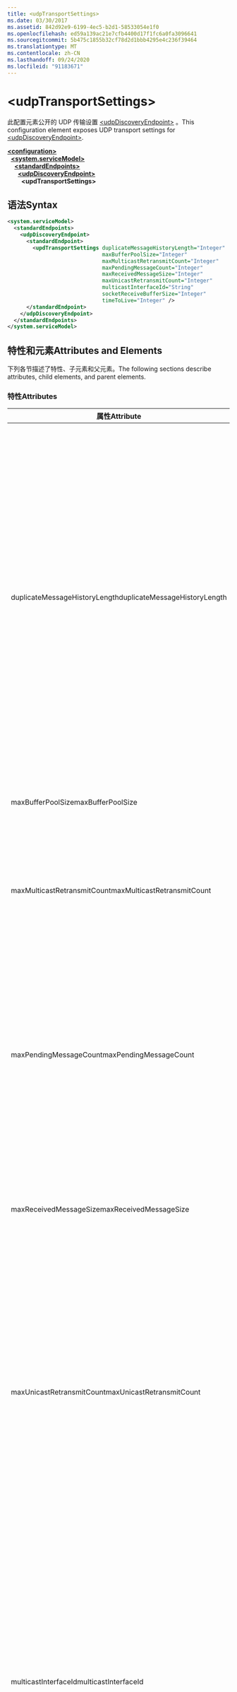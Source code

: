 ```yaml
---
title: <udpTransportSettings>
ms.date: 03/30/2017
ms.assetid: 842d92e9-6199-4ec5-b2d1-58533054e1f0
ms.openlocfilehash: ed59a139ac21e7cfb4400d17f1fc6a0fa3096641
ms.sourcegitcommit: 5b475c1855b32cf78d2d1bbb4295e4c236f39464
ms.translationtype: MT
ms.contentlocale: zh-CN
ms.lasthandoff: 09/24/2020
ms.locfileid: "91183671"
---
```

# \<udpTransportSettings>

<span data-ttu-id="0f810-101">此配置元素公开的 UDP 传输设置 [\<udpDiscoveryEndpoint>](udpdiscoveryendpoint.md) 。</span><span class="sxs-lookup"><span data-stu-id="0f810-101">This configuration element exposes UDP transport settings for [\<udpDiscoveryEndpoint>](udpdiscoveryendpoint.md).</span></span>  
  
[**\<configuration>**](../configuration-element.md)\
&nbsp;&nbsp;[**\<system.serviceModel>**](system-servicemodel.md)\
&nbsp;&nbsp;&nbsp;&nbsp;[**\<standardEndpoints>**](standardendpoints.md)\
&nbsp;&nbsp;&nbsp;&nbsp;&nbsp;&nbsp;[**\<udpDiscoveryEndpoint>**](udpdiscoveryendpoint.md)\
&nbsp;&nbsp;&nbsp;&nbsp;&nbsp;&nbsp;&nbsp;&nbsp;**\<updTransportSettings>**  
  
## <a name="syntax"></a><span data-ttu-id="0f810-102">语法</span><span class="sxs-lookup"><span data-stu-id="0f810-102">Syntax</span></span>  
  
```xml  
<system.serviceModel>
  <standardEndpoints>
    <udpDiscoveryEndpoint>
      <standardEndpoint>
        <updTransportSettings duplicateMessageHistoryLength="Integer"
                              maxBufferPoolSize="Integer"
                              maxMulticastRetransmitCount="Integer"
                              maxPendingMessageCount="Integer"
                              maxReceivedMessageSize="Integer"
                              maxUnicastRetransmitCount="Integer"
                              multicastInterfaceId="String"
                              socketReceiveBufferSize="Integer"
                              timeToLive="Integer" />
      </standardEndpoint>
    </udpDiscoveryEndpoint>
  </standardEndpoints>
</system.serviceModel>
```  
  
## <a name="attributes-and-elements"></a><span data-ttu-id="0f810-103">特性和元素</span><span class="sxs-lookup"><span data-stu-id="0f810-103">Attributes and Elements</span></span>  

 <span data-ttu-id="0f810-104">下列各节描述了特性、子元素和父元素。</span><span class="sxs-lookup"><span data-stu-id="0f810-104">The following sections describe attributes, child elements, and parent elements.</span></span>  
  
### <a name="attributes"></a><span data-ttu-id="0f810-105">特性</span><span class="sxs-lookup"><span data-stu-id="0f810-105">Attributes</span></span>  
  
|<span data-ttu-id="0f810-106">属性</span><span class="sxs-lookup"><span data-stu-id="0f810-106">Attribute</span></span>|<span data-ttu-id="0f810-107">描述</span><span class="sxs-lookup"><span data-stu-id="0f810-107">Description</span></span>|  
|---------------|-----------------|  
|<span data-ttu-id="0f810-108">duplicateMessageHistoryLength</span><span class="sxs-lookup"><span data-stu-id="0f810-108">duplicateMessageHistoryLength</span></span>|<span data-ttu-id="0f810-109">一个整数，指定传输用于标识重复消息的最大消息哈希数。</span><span class="sxs-lookup"><span data-stu-id="0f810-109">An integer that specifies the maximum number of message hashes used by the transport for identifying duplicate messages.</span></span>  <span data-ttu-id="0f810-110">将在 TransportManager 级别进行重复检测。</span><span class="sxs-lookup"><span data-stu-id="0f810-110">Duplicate detection will be done at the TransportManager level.</span></span> <span data-ttu-id="0f810-111">将此属性设置为 0 即可禁用重复检测。</span><span class="sxs-lookup"><span data-stu-id="0f810-111">Setting this property to 0 disables duplicate detection.</span></span><br /><br /> <span data-ttu-id="0f810-112">系统管理员或开发人员可以使用此特性关闭重复消息检测算法。</span><span class="sxs-lookup"><span data-stu-id="0f810-112">This attribute allows system administrators or developers to turn off duplicate message detection algorithms.</span></span> <span data-ttu-id="0f810-113">如果您希望实现自己的重复检测算法，可能需要这一功能。</span><span class="sxs-lookup"><span data-stu-id="0f810-113">This may be desirable if you want to implement your own duplicate detection algorithm.</span></span><br /><br /> <span data-ttu-id="0f810-114">默认值为 4112。</span><span class="sxs-lookup"><span data-stu-id="0f810-114">The default is 4112.</span></span>|  
|<span data-ttu-id="0f810-115">maxBufferPoolSize</span><span class="sxs-lookup"><span data-stu-id="0f810-115">maxBufferPoolSize</span></span>|<span data-ttu-id="0f810-116">一个整数，指定传输使用的任何缓冲池的最大大小。</span><span class="sxs-lookup"><span data-stu-id="0f810-116">An integer that specifies the maximum size of any buffer pools used by the transport.</span></span>|  
|<span data-ttu-id="0f810-117">maxMulticastRetransmitCount</span><span class="sxs-lookup"><span data-stu-id="0f810-117">maxMulticastRetransmitCount</span></span>|<span data-ttu-id="0f810-118">一个整数，指定应重新传输消息的最大次数（包括第一次发送）。</span><span class="sxs-lookup"><span data-stu-id="0f810-118">An integer that specifies the maximum number of times the message should be retransmitted (in addition to the first send).</span></span><br /><br /> <span data-ttu-id="0f810-119">默认值为 2。</span><span class="sxs-lookup"><span data-stu-id="0f810-119">The default is 2.</span></span>|  
|<span data-ttu-id="0f810-120">maxPendingMessageCount</span><span class="sxs-lookup"><span data-stu-id="0f810-120">maxPendingMessageCount</span></span>|<span data-ttu-id="0f810-121">一个整数，指定已经接收但尚未从单个通道实例的 InputQueue 中移除的最大消息数。</span><span class="sxs-lookup"><span data-stu-id="0f810-121">An integer that specifies the maximum number of messages that have been received but not yet removed from the InputQueue for an individual channel instance.</span></span>  <span data-ttu-id="0f810-122">如果 InputQueue 已达到挂起消息计数上限，则将丢弃消息。</span><span class="sxs-lookup"><span data-stu-id="0f810-122">If the InputQueue has hit its pending message count limit, the message will be dropped.</span></span><br /><br /> <span data-ttu-id="0f810-123">默认值为 32。</span><span class="sxs-lookup"><span data-stu-id="0f810-123">The default is 32.</span></span>|  
|<span data-ttu-id="0f810-124">maxReceivedMessageSize</span><span class="sxs-lookup"><span data-stu-id="0f810-124">maxReceivedMessageSize</span></span>|<span data-ttu-id="0f810-125">一个整数，指定绑定可处理的消息的最大大小。</span><span class="sxs-lookup"><span data-stu-id="0f810-125">An integer that specifies the maximum size for a message that can be processed by the binding.</span></span><br /><br /> <span data-ttu-id="0f810-126">默认值为 65507。</span><span class="sxs-lookup"><span data-stu-id="0f810-126">The default value is 65507.</span></span>|  
|<span data-ttu-id="0f810-127">maxUnicastRetransmitCount</span><span class="sxs-lookup"><span data-stu-id="0f810-127">maxUnicastRetransmitCount</span></span>|<span data-ttu-id="0f810-128">一个整数，指定应重新传输消息的最大次数（包括第一次发送）。</span><span class="sxs-lookup"><span data-stu-id="0f810-128">An integer that specifies the maximum number of times the message should be retransmitted (in addition to the first send).</span></span>  <span data-ttu-id="0f810-129">如果将消息发送到单播地址，并且收到的响应消息中带有相应的 RelatesTo 标头，重新传输可能会提前终止（在达到配置的重新传输次数之前）。</span><span class="sxs-lookup"><span data-stu-id="0f810-129">If the message is sent to a unicast address and a response message is received with a corresponding RelatesTo header, then retransmission may terminate early (before retransmitting the configured number of times).</span></span><br /><br /> <span data-ttu-id="0f810-130">默认值为 1。</span><span class="sxs-lookup"><span data-stu-id="0f810-130">The default value is 1.</span></span>|  
|<span data-ttu-id="0f810-131">multicastInterfaceId</span><span class="sxs-lookup"><span data-stu-id="0f810-131">multicastInterfaceId</span></span>|<span data-ttu-id="0f810-132">一个字符串，唯一标识在多宿主计算机上发送和接收多播流量时应使用的网络适配器。</span><span class="sxs-lookup"><span data-stu-id="0f810-132">A string that uniquely identifies the network adapter that should be used when sending and receiving multicast traffic on multi-homed machines.</span></span> <span data-ttu-id="0f810-133">在运行时，传输将使用此特性值来查找接口索引，然后使用该索引设置 `IP_MULTICAST_IF` 和 `IPV6_MULTICAST_IF` 套接字选项。</span><span class="sxs-lookup"><span data-stu-id="0f810-133">At runtime, the transport will use this attribute value to lookup the interface index, which is then used to set the `IP_MULTICAST_IF` and `IPV6_MULTICAST_IF` socket options.</span></span>  <span data-ttu-id="0f810-134">加入多播组时将使用相同的接口索引（如果适用）。</span><span class="sxs-lookup"><span data-stu-id="0f810-134">The same interface index will be used when joining a multicast group, if applicable.</span></span><br /><br /> <span data-ttu-id="0f810-135">默认值是 `null`。</span><span class="sxs-lookup"><span data-stu-id="0f810-135">The default value is `null`.</span></span>|  
|<span data-ttu-id="0f810-136">socketReceiveBufferSize</span><span class="sxs-lookup"><span data-stu-id="0f810-136">socketReceiveBufferSize</span></span>|<span data-ttu-id="0f810-137">一个整数，指定基础 WinSock 套接字上接收缓冲区的大小。</span><span class="sxs-lookup"><span data-stu-id="0f810-137">An integer that specifies the receive buffer size on the underlying WinSock socket.</span></span><br /><br /> <span data-ttu-id="0f810-138">接收通道的用户可以对绑定使用此特性，以控制系统在接收数据时的行为。</span><span class="sxs-lookup"><span data-stu-id="0f810-138">A user of a receiving channel can use this attribute on the Binding to control how the system behaves when it receives data.</span></span>  <span data-ttu-id="0f810-139">例如，假定应用程序使用入站 WCF 消息时达到了最大阈值，对此特性使用较高的值将允许消息在等待应用程序处理时在 WinSock 缓冲区中堆叠。</span><span class="sxs-lookup"><span data-stu-id="0f810-139">For example, given an application that is consuming inbound WCF messages at the maximum threshold, using a higher value for this attribute would allow messages to stack up in the WinSock buffer while waiting for the application to be able to process them.</span></span>  <span data-ttu-id="0f810-140">在同样的情况下，使用较低的值将导致消息被丢弃。</span><span class="sxs-lookup"><span data-stu-id="0f810-140">Using a lower value in the same situation would result in messages getting dropped.</span></span> <span data-ttu-id="0f810-141">此属性公开基础 WinSock `SO_RCVBUF` 套接字选项。此属性值必须至少为的大小 `maxReceivedMessageSize` 。</span><span class="sxs-lookup"><span data-stu-id="0f810-141">This attribute exposes the underlying WinSock `SO_RCVBUF` socket option.This attribute value must be at least the size of `maxReceivedMessageSize`.</span></span>   <span data-ttu-id="0f810-142">如果将其设置为小于的值，则 `maxReceivedMessageSize` 会导致运行时异常。</span><span class="sxs-lookup"><span data-stu-id="0f810-142">Setting it to a value smaller than the `maxReceivedMessageSize` will result in a runtime exception.</span></span><br /><br /> <span data-ttu-id="0f810-143">默认值为 65536。</span><span class="sxs-lookup"><span data-stu-id="0f810-143">The default value is 65536.</span></span>|  
|<span data-ttu-id="0f810-144">timeToLive</span><span class="sxs-lookup"><span data-stu-id="0f810-144">timeToLive</span></span>|<span data-ttu-id="0f810-145">一个整数，指定多播数据包可以遍历的网络段跃点数。</span><span class="sxs-lookup"><span data-stu-id="0f810-145">An integer that specifies the number of network segment hops that a multicast packet can traverse.</span></span>  <span data-ttu-id="0f810-146">此特性公开与 `IP_MULTICAST_TTL` 和 `IP_TTL` 套接字选项关联的功能。</span><span class="sxs-lookup"><span data-stu-id="0f810-146">This attribute exposes the functionality associated with the `IP_MULTICAST_TTL` and `IP_TTL` socket options.</span></span><br /><br /> <span data-ttu-id="0f810-147">默认值为 1。</span><span class="sxs-lookup"><span data-stu-id="0f810-147">The default value is 1.</span></span>|  
  
### <a name="child-elements"></a><span data-ttu-id="0f810-148">子元素</span><span class="sxs-lookup"><span data-stu-id="0f810-148">Child Elements</span></span>  

 <span data-ttu-id="0f810-149">无。</span><span class="sxs-lookup"><span data-stu-id="0f810-149">None.</span></span>  
  
### <a name="parent-elements"></a><span data-ttu-id="0f810-150">父元素</span><span class="sxs-lookup"><span data-stu-id="0f810-150">Parent Elements</span></span>  
  
|<span data-ttu-id="0f810-151">元素</span><span class="sxs-lookup"><span data-stu-id="0f810-151">Element</span></span>|<span data-ttu-id="0f810-152">描述</span><span class="sxs-lookup"><span data-stu-id="0f810-152">Description</span></span>|  
|-------------|-----------------|  
|[\<udpDiscoveryEndpoint>](udpdiscoveryendpoint.md)|<span data-ttu-id="0f810-153">具有固定发现协定和 UDP 传输绑定的标准终结点。</span><span class="sxs-lookup"><span data-stu-id="0f810-153">A standard endpoint that has fixed discovery contract and UDP transport binding.</span></span>|  
  
## <a name="see-also"></a><span data-ttu-id="0f810-154">请参阅</span><span class="sxs-lookup"><span data-stu-id="0f810-154">See also</span></span>

- <xref:System.ServiceModel.Discovery.UdpTransportSettings>

